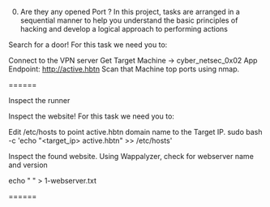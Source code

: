 0. Are they any opened Port ?
In this project, tasks are arranged in a sequential manner to help you understand the basic principles of hacking and develop a logical approach to performing actions



Search for a door!
For this task we need you to:

Connect to the VPN server
Get Target Machine -> cyber_netsec_0x02
App
Endpoint: http://active.hbtn
Scan that Machine top ports using nmap.

======

 Inspect the runner

Inspect the website!
For this task we need you to:

Edit /etc/hosts to point active.hbtn domain name to the Target IP.
sudo bash -c 'echo "<target_ip>    active.hbtn" >> /etc/hosts'

Inspect the found website.
Using Wappalyzer, check for webserver name and version

echo "<webservername> <webserverversion>" > 1-webserver.txt

======
